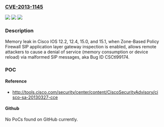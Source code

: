 ### [CVE-2013-1145](https://cve.mitre.org/cgi-bin/cvename.cgi?name=CVE-2013-1145)
![](https://img.shields.io/static/v1?label=Product&message=n%2Fa&color=blue)
![](https://img.shields.io/static/v1?label=Version&message=n%2Fa&color=blue)
![](https://img.shields.io/static/v1?label=Vulnerability&message=n%2Fa&color=brighgreen)

### Description

Memory leak in Cisco IOS 12.2, 12.4, 15.0, and 15.1, when Zone-Based Policy Firewall SIP application layer gateway inspection is enabled, allows remote attackers to cause a denial of service (memory consumption or device reload) via malformed SIP messages, aka Bug ID CSCtl99174.

### POC

#### Reference
- http://tools.cisco.com/security/center/content/CiscoSecurityAdvisory/cisco-sa-20130327-cce

#### Github
No PoCs found on GitHub currently.

